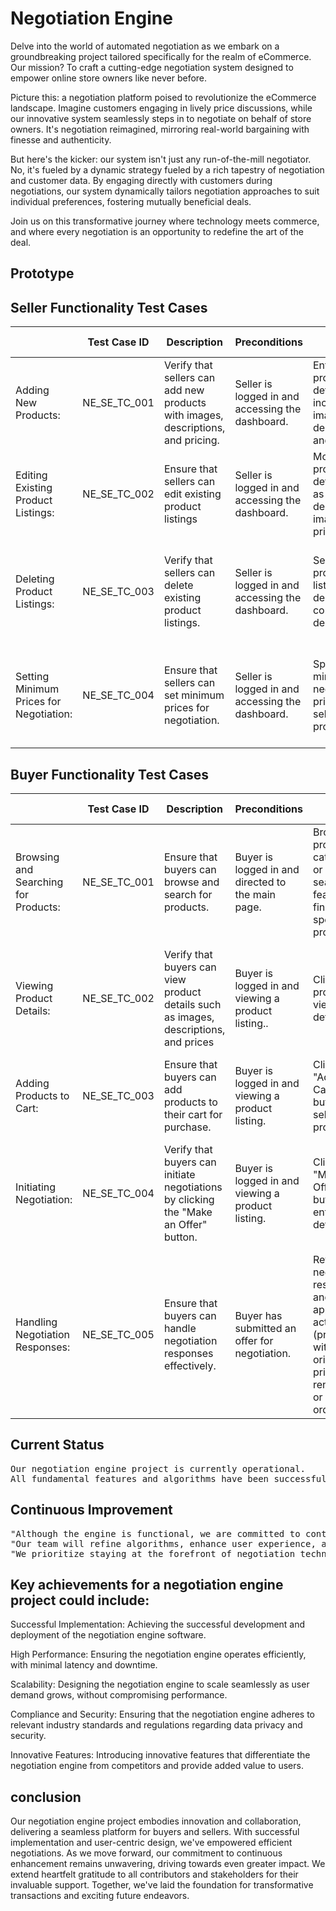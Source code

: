 <h1>Negotiation Engine </h1>
<p>Delve into the world of automated negotiation as we embark on a groundbreaking project tailored specifically for the realm of eCommerce. Our mission? To craft a cutting-edge negotiation system designed to empower online store owners like never before.

Picture this: a negotiation platform poised to revolutionize the eCommerce landscape. Imagine customers engaging in lively price discussions, while our innovative system seamlessly steps in to negotiate on behalf of store owners. It's negotiation reimagined, mirroring real-world bargaining with finesse and authenticity.

But here's the kicker: our system isn't just any run-of-the-mill negotiator. No, it's fueled by a dynamic strategy fueled by a rich tapestry of negotiation and customer data. By engaging directly with customers during negotiations, our system dynamically tailors negotiation approaches to suit individual preferences, fostering mutually beneficial deals.

Join us on this transformative journey where technology meets commerce, and where every negotiation is an opportunity to redefine the art of the deal.
</p>
<h2>Prototype </p>
<h2>Seller Functionality Test Cases
</h2>
 <table>
        <thead>
            <tr>
                <th>     </th>
                <th>Test Case ID</th>
                <th>Description</th>
                <th>Preconditions</th>
                <th>Inputs</th>
                <th>Expected Results</th>
            </tr>
        </thead>
        <tbody>
            <tr>
                <td>Adding New Products:</td>
                <td>NE_SE_TC_001</td>
                <td>Verify that sellers can add new products with images, descriptions, and pricing.
                </td>
                <td>Seller is logged in and accessing the dashboard.</td>
                <td>Enter product details including images, descriptions, and prices.
                </td>
                <td>The new product is successfully added to the seller's inventory</td>
            </tr>
              <tr>
                <td>Editing Existing Product Listings:
                </td>
                <td>NE_SE_TC_002</td>
                <td>Ensure that sellers can edit existing product listings
                </td>
                <td>Seller is logged in and accessing the dashboard.</td>
                <td> Modify product details such as descriptions, images, and prices
                </td>
                <td>The changes to the product listing are saved and reflected accurately.
                </td>
            </tr>
             <tr>
                <td>Deleting Product Listings:
                </td>
                <td>NE_SE_TC_003</td>
                <td>Verify that sellers can delete existing product listings.
                </td>
                <td>Seller is logged in and accessing the dashboard.</td>
                <td>Select the product listing to be deleted and confirm deletion.
                </td>
                <td>The selected product listing is removed from the seller's inventory.
                </td>
            </tr>
                <tr>
                <td>Setting Minimum Prices for Negotiation:
                </td>
                <td>NE_SE_TC_004</td>
                <td>Ensure that sellers can set minimum prices for negotiation.
                </td>
                <td>Seller is logged in and accessing the dashboard.</td>
                <td>Specify minimum negotiation prices for selected products.
                </td>
                <td>Minimum negotiation prices are successfully set and enforced during negotiations.
                </td>
            </tr>
        </tbody>
    </table>
<h2>Buyer Functionality Test Cases
</h2>
 <table>
        <thead>
            <tr>
                <th>     </th>
                <th>Test Case ID</th>
                <th>Description</th>
                <th>Preconditions</th>
                <th>Inputs</th>
                <th>Expected Results</th>
            </tr>
        </thead>
        <tbody>
            <tr>
                <td>Browsing and Searching for Products:</td>
                <td>NE_SE_TC_001</td>
                <td>Ensure that buyers can browse and search for products.
                </td>
                <td> Buyer is logged in and directed to the main page.</td>
                <td>Browse product categories or use the search feature to find specific products.
                </td>
                <td>Buyers can view a list of relevant products based on their search criteria.</td>
            </tr>
              <tr>
                <td>Viewing Product Details:
                </td>
                <td>NE_SE_TC_002</td>
                <td>Verify that buyers can view product details such as images, descriptions, and prices
                </td>
                <td>Buyer is logged in and viewing a product listing..</td>
                <td>Click on a product to view its details
                </td>
                <td>Product details including images, descriptions, and prices are displayed accurately.
                </td>
            </tr>
             <tr>
                <td>Adding Products to Cart:
                </td>
                <td>NE_SE_TC_003</td>
                <td>Ensure that buyers can add products to their cart for purchase.
                </td>
                <td>Buyer is logged in and viewing a product listing.</td>
                <td>Click on the "Add to Cart" button for selected products.
                </td>
                <td>Selected products are added to the buyer's cart for purchase.    
                </td>
            </tr>
                <tr>
                <td>Initiating Negotiation:
                </td>
                <td>NE_SE_TC_004</td>
                <td>Verify that buyers can initiate negotiations by clicking the "Make an Offer" button.
                </td>
                <td>Buyer is logged in and viewing a product listing.
                </td>
                <td>Click on the "Make an Offer" button and enter offer details.
                </td>
                <td>The negotiation process is initiated, and the buyer's offer is submitted for evaluation.
                </td>
            </tr>
                <tr>
                <td>Handling Negotiation Responses:
                </td>
                <td>NE_SE_TC_005</td>
                <td>Ensure that buyers can handle negotiation responses effectively.
                </td>
                <td>Buyer has submitted an offer for negotiation.
                </td>
                <td>Review negotiation response and select appropriate action (proceed with original price, renegotiate, or cancel order).
                </td>
                <td>Buyer's actions are processed accurately based on negotiation response and chosen options.
                </td>
            </tr>
        </tbody>
    </table>
    <h2>Current Status</h2>
<pre>
Our negotiation engine project is currently operational.
All fundamental features and algorithms have been successfully implemented and integrated.
</pre>
<h2>
Continuous Improvement
</h2>
<pre>
"Although the engine is functional, we are committed to continuous improvement."
"Our team will refine algorithms, enhance user experience, and explore new negotiation strategies."
"We prioritize staying at the forefront of negotiation technology and adapt to evolving market needs."
</pre>
<h2>
Key achievements for a negotiation engine project could include:
</h2>
<p>
Successful Implementation: Achieving the successful development and deployment of the negotiation engine software.
</p>
<p>
High Performance: Ensuring the negotiation engine operates efficiently, with minimal latency and downtime.
</p>
<p>
Scalability: Designing the negotiation engine to scale seamlessly as user demand grows, without compromising performance.
</p>
<p>
Compliance and Security: Ensuring that the negotiation engine adheres to relevant industry standards and regulations regarding data privacy and security.
</p>
<p>
Innovative Features: Introducing innovative features that differentiate the negotiation engine from competitors and provide added value to users.
</p>
<h2>conclusion</h2>
<p>
Our negotiation engine project embodies innovation and collaboration, delivering a seamless platform for buyers and sellers. With successful implementation and user-centric design, we've empowered efficient negotiations. As we move forward, our commitment to continuous enhancement remains unwavering, driving towards even greater impact. We extend heartfelt gratitude to all contributors and stakeholders for their invaluable support. Together, we've laid the foundation for transformative transactions and exciting future endeavors.
</p>